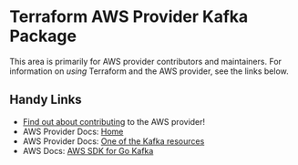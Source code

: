 # Terraform AWS Provider Kafka Package

This area is primarily for AWS provider contributors and maintainers. For information on _using_ Terraform and the AWS provider, see the links below.


## Handy Links

* [Find out about contributing](../../../docs/contributing) to the AWS provider!
* AWS Provider Docs: [Home](https://registry.terraform.io/providers/hashicorp/aws/latest/docs)
* AWS Provider Docs: [One of the Kafka resources](https://registry.terraform.io/providers/hashicorp/aws/latest/docs/resources/msk_cluster)
* AWS Docs: [AWS SDK for Go Kafka](https://docs.aws.amazon.com/sdk-for-go/api/service/kafka/)
